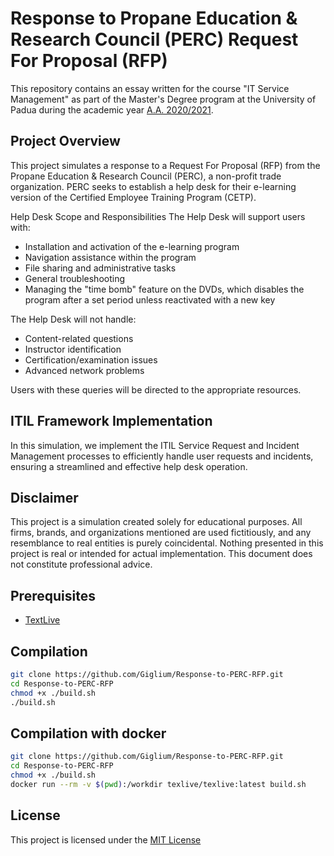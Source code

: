 # Response to Propane Education & Research Council (PERC) Request For Proposal (RFP)

This repository contains an essay written for the course "IT Service Management" as part of the Master's Degree program at the University of Padua during the academic year [A.A. 2020/2021](https://en.didattica.unipd.it/off/2020/LM/SC/SC1176/000ZZ/SCQ0093638/N0).

## Project Overview

This project simulates a response to a Request For Proposal (RFP) from the Propane Education & Research Council (PERC), a non-profit trade organization. PERC seeks to establish a help desk for their e-learning version of the Certified Employee Training Program (CETP).

Help Desk Scope and Responsibilities
The Help Desk will support users with:

* Installation and activation of the e-learning program
* Navigation assistance within the program
* File sharing and administrative tasks
* General troubleshooting
* Managing the "time bomb" feature on the DVDs, which disables the program after a set period unless reactivated with a new key

The Help Desk will not handle:

* Content-related questions
* Instructor identification
* Certification/examination issues
* Advanced network problems

Users with these queries will be directed to the appropriate resources.

## ITIL Framework Implementation

In this simulation, we implement the ITIL Service Request and Incident Management processes to efficiently handle user requests and incidents, ensuring a streamlined and effective help desk operation.

## Disclaimer

This project is a simulation created solely for educational purposes. All firms, brands, and organizations mentioned are used fictitiously, and any resemblance to real entities is purely coincidental. Nothing presented in this project is real or intended for actual implementation. This document does not constitute professional advice.

## Prerequisites

* [TextLive](https://tug.org/texlive/)

## Compilation

```bash
git clone https://github.com/Giglium/Response-to-PERC-RFP.git
cd Response-to-PERC-RFP
chmod +x ./build.sh
./build.sh
```

## Compilation with docker

```bash
git clone https://github.com/Giglium/Response-to-PERC-RFP.git
cd Response-to-PERC-RFP
chmod +x ./build.sh
docker run --rm -v $(pwd):/workdir texlive/texlive:latest build.sh
```

## License

This project is licensed under the [MIT License](https://opensource.org/licenses/MIT)
